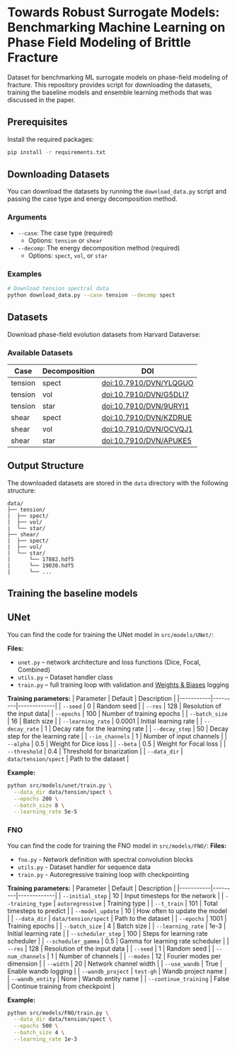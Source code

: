 # Towards Robust Surrogate Models: Benchmarking Machine Learning on Phase Field Modeling of Brittle Fracture

Dataset for benchmarking ML surrogate models on phase-field modeling of fracture.
This repository provides script for downloading the datasets, training the baseline models and ensemble learning methods that was discussed in the paper.

## Prerequisites

Install the required packages:

```bash
pip install -r requirements.txt
```

## Downloading Datasets

You can download the datasets by running the `download_data.py` script and passing the case type and energy decomposition method.

### Arguments

- `--case`: The case type (required)
  - Options: `tension` or `shear`
- `--decomp`: The energy decomposition method (required)
  - Options: `spect`, `vol`, or `star`

### Examples

```bash
# Download tension spectral data
python download_data.py --case tension --decomp spect
```

## Datasets

Download phase-field evolution datasets from Harvard Dataverse:

### Available Datasets

| Case | Decomposition | DOI |
|------|---------------|-----|
| tension | spect | [doi:10.7910/DVN/YLQGUO](https://doi.org/10.7910/DVN/YLQGUO) |
| tension | vol | [doi:10.7910/DVN/G5DLI7](https://doi.org/10.7910/DVN/G5DLI7) |
| tension | star | [doi:10.7910/DVN/9URYI1](https://doi.org/10.7910/DVN/9URYI1) |
| shear | spect | [doi:10.7910/DVN/KZDRUE](https://doi.org/10.7910/DVN/KZDRUE) |
| shear | vol | [doi:10.7910/DVN/OCVQJ1](https://doi.org/10.7910/DVN/OCVQJ1) |
| shear | star | [doi:10.7910/DVN/APUKE5](https://doi.org/10.7910/DVN/APUKE5) |

## Output Structure

The downloaded datasets are stored in the `data` directory with the following structure:
```
data/
├── tension/
|  ├── spect/
|  ├── vol/
|  └── star/
├── shear/
|  ├── spect/
|  ├── vol/
|  └── star/
|      └── 17882.hdf5
|      └── 19030.hdf5
|      └── ...
```
## Training the baseline models
## UNet
You can find the code for training the UNet model in `src/models/UNet/`:

**Files:**
* `unet.py` – network architecture and loss functions (Dice, Focal, Combined)
* `utils.py` – Dataset handler class
* `train.py` – full training loop with validation and [Weights & Biases](https://wandb.ai/) logging

**Training parameters:**
| Parameter | Default | Description |
|-----------|---------|-------------|
| `--seed` | 0 | Random seed |
| `--res` | 128 | Resolution of the input data|
| `--epochs` | 100 | Number of training epochs |
| `--batch_size` | 16 | Batch size |
| `--learning_rate` | 0.0001 | Initial learning rate |
| `--decay_rate` | 1 | Decay rate for the learning rate |
| `--decay_step` | 50 | Decay step for the learning rate |
| `--in_channels` | 1 | Number of input channels |
| `--alpha` | 0.5 | Weight for Dice loss |
| `--beta` | 0.5 | Weight for Focal loss |
| `--threshold` | 0.4 | Threshold for binarization |
| `--data_dir` | `data/tension/spect` | Path to the dataset |

**Example:**
```bash
python src/models/unet/train.py \
  --data_dir data/tension/spect \
  --epochs 200 \
  --batch_size 8 \
  --learning_rate 5e-5
```

### FNO
You can find the code for training the FNO model in `src/models/FNO/`:
**Files:**
* `fno.py` - Network definition with spectral convolution blocks
* `utils.py` - Dataset handler for sequence data
* `train.py` - Autoregressive training loop with checkpointing

**Training parameters:**
| Parameter | Default | Description |
|-----------|---------|-------------|
| `--initial_step` | 10 | Input timesteps for the network |
| `--training_type` | `autoregressive` | Training type |
| `--t_train` | 101 | Total timesteps to predict |
| `--model_update` | 10 | How often to update the model |
| `--data_dir` | `data/tension/spect` | Path to the dataset |
| `--epochs` | 1001 | Training epochs |
| `--batch_size` | 4 | Batch size |
| `--learning_rate` | 1e-3 | Initial learning rate |
| `--scheduler_step` | 100 | Steps for learning rate scheduler |
| `--scheduler_gamma` | 0.5 | Gamma for learning rate scheduler |
| `--res` | 128 | Resolution of the input data |
| `--seed` | 1 | Random seed |
| `--num_channels` | 1 | Number of channels |
| `--modes` | 12 | Fourier modes per dimension |
| `--width` | 20 | Network channel width |
| `--use_wandb` | True | Enable wandb logging |
| `--wandb_project` | `test-gh` | Wandb project name |
| `--wandb_entity` | None | Wandb entity name |
| `--continue_training` | False | Continue training from checkpoint |

**Example:**
```bash
python src/models/FNO/train.py \
  --data_dir data/tension/spect \
  --epochs 500 \
  --batch_size 4 \
  --learning_rate 1e-3
```